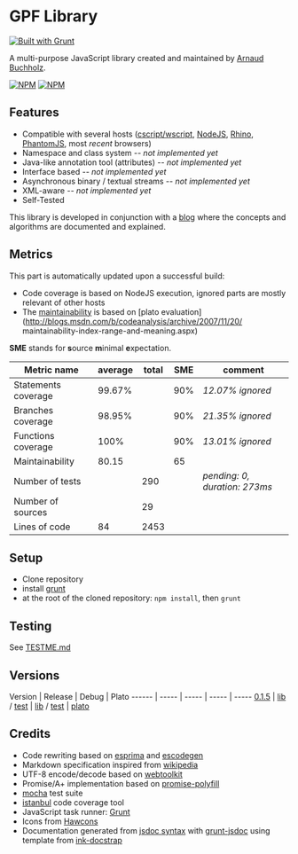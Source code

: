 # GPF Library
[![Built with Grunt](https://cdn.gruntjs.com/builtwith.png)](http://gruntjs.com/)

A multi-purpose JavaScript library created and maintained by
[Arnaud Buchholz](http://gpf-js.blogspot.com/).

[![NPM](https://nodei.co/npm/gpf-js.png?downloads=true&&downloadRank=true&stars=true)](https://nodei.co/npm/gpf-js/)
[![NPM](https://nodei.co/npm-dl/gpf-js.png?months=3&height=3)](https://nodei.co/npm/gpf-js/)

## Features

* Compatible with several hosts
([cscript/wscript](http://technet.microsoft.com/en-us/library/bb490887.aspx),
[NodeJS](http://nodejs.org/), [Rhino](https://developer.mozilla.org/en-US/docs/Mozilla/Projects/Rhino),
[PhantomJS](http://phantomjs.org/), most *recent* browsers)
* Namespace and class system *-- not implemented yet*
* Java-like annotation tool (attributes) *-- not implemented yet*
* Interface based *-- not implemented yet*
* Asynchronous binary / textual streams *-- not implemented yet*
* XML-aware *-- not implemented yet*
* Self-Tested

This library is developed in conjunction with a
[blog](http://gpf-js.blogspot.com/) where the concepts and algorithms are
documented and explained.

## Metrics

This part is automatically updated upon a successful build:
* Code coverage is based on NodeJS execution, ignored parts are mostly relevant of other hosts
* The [maintainability](https://arnaudbuchholz.github.io/gpf/0.1.5/plato/index.html) is based
on [plato evaluation](http://blogs.msdn.com/b/codeanalysis/archive/2007/11/20/
maintainability-index-range-and-meaning.aspx)

**SME** stands for **s**ource **m**inimal **e**xpectation.

Metric name | average | total | SME | comment
------ | ----- | ----- | ----- | -----
Statements coverage|99.67%||90%|*12.07% ignored*
Branches coverage|98.95%||90%|*21.35% ignored*
Functions coverage|100%||90%|*13.01% ignored*
Maintainability|80.15||65|
Number of tests||290||*pending: 0, duration: 273ms*
Number of sources||29||
Lines of code|84|2453||

## Setup

* Clone repository
* install [grunt](http://gruntjs.com/)
* at the root of the cloned repository: `npm install`, then `grunt`

## Testing

See [TESTME.md](https://github.com/ArnaudBuchholz/gpf-js/blob/master/TESTME.md)

## Versions

Version | Release | Debug | Plato
------ | ----- | ----- | ----- | -----
[0.1.5](https://arnaudbuchholz.github.io/gpf/0.1.5/doc/index.html) | [lib](https://arnaudbuchholz.github.io/gpf/0.1.5/gpf.js) / [test](https://arnaudbuchholz.github.io/gpf/test.html?release=0.1.5) | [lib](https://arnaudbuchholz.github.io/gpf/0.1.5/gpf-debug.js) / [test](https://arnaudbuchholz.github.io/gpf/test.html?debug=0.1.5) | [plato](https://arnaudbuchholz.github.io/gpf/0.1.5/plato/index.html)

## Credits

* Code rewriting based on [esprima](http://esprima.org/) and [escodegen](https://github.com/Constellation/escodegen)
* Markdown specification inspired from [wikipedia](http://en.wikipedia.org/wiki/Markdown)
* UTF-8 encode/decode based on [webtoolkit](http://www.webtoolkit.info/)
* Promise/A+ implementation based on [promise-polyfill](https://github.com/taylorhakes/promise-polyfill)
* [mocha](http://mochajs.org/) test suite
* [istanbul](https://github.com/gotwarlost/istanbul) code coverage tool
* JavaScript task runner: [Grunt](http://gruntjs.com/)
* Icons from [Hawcons](https://www.iconfinder.com/iconsets/hawcons)
* Documentation generated from [jsdoc syntax](http://usejsdoc.org/)
with [grunt-jsdoc](https://github.com/krampstudio/grunt-jsdoc)
using template from [ink-docstrap](https://www.npmjs.com/package/ink-docstrap)
